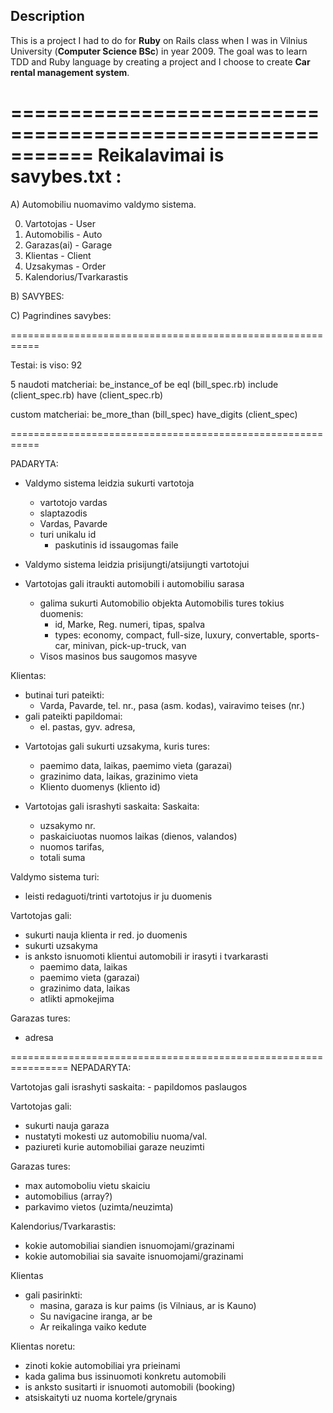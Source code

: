 ## Description

This is a project I had to do for **Ruby** on Rails class when I was in Vilnius University (**Computer Science BSc**) in year 2009.
The goal was to learn TDD and Ruby language by creating a project and I choose to create **Car rental management system**.

===========================================================
Reikalavimai is savybes.txt :
===========================================================
A) Automobiliu nuomavimo valdymo sistema.

0) Vartotojas - User
1) Automobilis - Auto
2) Garazas(ai) - Garage
3) Klientas - Client
4) Uzsakymas - Order
5) Kalendorius/Tvarkarastis

B) SAVYBES:

C) Pagrindines savybes:

===========================================================

Testai:
is viso: 92

5 naudoti matcheriai:
be_instance_of
be
eql (bill_spec.rb)
include (client_spec.rb)
have (client_spec.rb)

custom matcheriai:
be_more_than (bill_spec)
have_digits (client_spec)

===========================================================

PADARYTA:

* Valdymo sistema leidzia sukurti vartotoja
	- vartotojo vardas
	- slaptazodis
	- Vardas, Pavarde
	- turi unikalu id
		- paskutinis id issaugomas faile
	
* Valdymo sistema leidzia prisijungti/atsijungti vartotojui

* Vartotojas gali itraukti automobili i automobiliu sarasa
	- galima sukurti Automobilio objekta
		Automobilis tures tokius duomenis:
		- id, Marke, Reg. numeri, tipas, spalva
		- types: economy, compact, full-size, luxury, convertable, sports-car, minivan, pick-up-truck, van
	- Visos masinos bus saugomos masyve
	
Klientas:
- butinai turi pateikti:
	- Varda, Pavarde, tel. nr., pasa (asm. kodas), vairavimo teises (nr.)
- gali pateikti papildomai:
	- el. pastas, gyv. adresa,
	
* Vartotojas gali sukurti uzsakyma, kuris tures:
	- paemimo data, laikas, paemimo vieta (garazai)
	- grazinimo data, laikas, grazinimo vieta
	- Kliento duomenys (kliento id)
	
* Vartotojas gali israshyti saskaita:
	Saskaita:
	- uzsakymo nr.
	- paskaiciuotas nuomos laikas (dienos, valandos)
	- nuomos tarifas,
	- totali suma
	
Valdymo sistema turi:
- leisti redaguoti/trinti vartotojus ir ju duomenis

Vartotojas gali:
- sukurti nauja klienta ir red. jo duomenis
- sukurti uzsakyma
- is anksto isnuomoti klientui automobili ir irasyti i tvarkarasti
  - paemimo data, laikas
  - paemimo vieta (garazai)
  - grazinimo data, laikas
  - atlikti apmokejima

Garazas tures:
- adresa

================================================================
NEPADARYTA:

Vartotojas gali israshyti saskaita:
	- papildomos paslaugos

Vartotojas gali:
- sukurti nauja garaza
- nustatyti mokesti uz automobiliu nuoma/val.
- paziureti kurie automobiliai garaze neuzimti

Garazas tures:
- max automoboliu vietu skaiciu
- automobilius (array?)
- parkavimo vietos (uzimta/neuzimta)

Kalendorius/Tvarkarastis:
- kokie automobiliai siandien isnuomojami/grazinami
- kokie automobiliai sia savaite isnuomojami/grazinami

Klientas
- gali pasirinkti:
	- masina, garaza is kur paims (is Vilniaus, ar is Kauno)
	- Su navigacine iranga, ar be
	- Ar reikalinga vaiko kedute

Klientas noretu:
- zinoti kokie automobiliai yra prieinami
- kada galima bus issinuomoti konkretu automobili
- is anksto susitarti ir isnuomoti automobili (booking)
- atsiskaityti uz nuoma kortele/grynais
